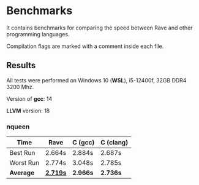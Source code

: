 # Benchmarks

It contains benchmarks for comparing the speed between Rave and other programming languages.

Compilation flags are marked with a comment inside each file.

## Results

All tests were performed on Windows 10 (**WSL**), i5-12400f, 32GB DDR4 3200 Mhz.

Version of **gcc**: 14

**LLVM** version: 18

### nqueen

| Time | Rave | C (gcc) | C (clang) |
| ---- | ---- | ------- | --------- |
| Best Run | 2.664s | 2.884s | 2.687s |
| Worst Run | 2.774s | 3.048s | 2.785s |
| **Average** | <u>**2.719s**</u> | **2.966s** | **2.736s** |

